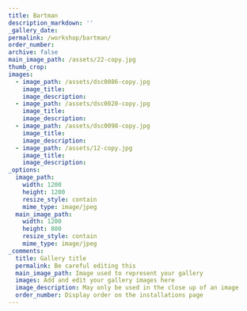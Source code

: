 ```yaml
---
title: Bartman
description_markdown: ''
_gallery_date:
permalink: /workshop/bartman/
order_number:
archive: false
main_image_path: /assets/22-copy.jpg
thumb_crop:
images:
  - image_path: /assets/dsc0086-copy.jpg
    image_title:
    image_description:
  - image_path: /assets/dsc0020-copy.jpg
    image_title:
    image_description:
  - image_path: /assets/dsc0098-copy.jpg
    image_title:
    image_description:
  - image_path: /assets/12-copy.jpg
    image_title:
    image_description:
_options:
  image_path:
    width: 1200
    height: 1200
    resize_style: contain
    mime_type: image/jpeg
  main_image_path:
    width: 1200
    height: 800
    resize_style: contain
    mime_type: image/jpeg
_comments:
  title: Gallery title
  permalink: Be careful editing this
  main_image_path: Image used to represent your gallery
  images: Add and edit your gallery images here
  image_description: May only be used in the close up of an image
  order_number: Display order on the installations page
---
```

